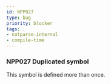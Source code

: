 ```yaml
---
id: NPP027
type: bug
priority: blocker
tags:
- natparse-internal 
- compile-time 
---
```


### NPP027 Duplicated symbol
This symbol is defined more than once.
